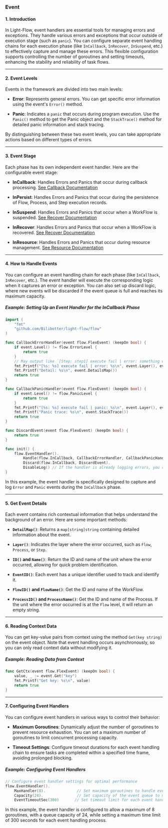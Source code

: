 ### Event

#### 1. Introduction

In Light-Flow, event handlers are essential tools for managing errors and exceptions. They handle various errors and exceptions that occur outside of execution stage (such as `panic`). You can configure separate event handling chains for each execution phase (like `InCallback`, `InRecover`, `InSuspend`, etc.) to effectively capture and manage these errors. This flexible configuration supports controlling the number of goroutines and setting timeouts, enhancing the stability and reliability of task flows.

---

#### 2. Event Levels

Events in the framework are divided into two main levels:

- **Error**: Represents general errors. You can get specific error information using the event's `Error()` method.

- **Panic**: Indicates a `panic` that occurs during program execution. Use the `Panic()` method to get the Panic object and the `StackTrace()` method for detailed panic information and stack tracing.

By distinguishing between these two event levels, you can take appropriate actions based on different types of errors.

---

#### 3. Event Stage

Each phase has its own independent event handler. Here are the configurable event stage:

- **InCallback**: Handles Errors and Panics that occur during callback processing. [See Callback Documentation](./Callback.en.md)

- **InPersist**: Handles Errors and Panics that occur during the persistence of Flow, Process, and Step execution records.

- **InSuspend**: Handles Errors and Panics that occur when a WorkFlow is suspended. [See Recover Documentation](./Recover.en.md)

- **InRecover**: Handles Errors and Panics that occur when a WorkFlow is recovered. [See Recover Documentation](./Recover.en.md)

- **InResource**: Handles Errors and Panics that occur during resource management. [See Resource Documentation](./Resource.en.md)

---

#### 4. How to Handle Events

You can configure an event handling chain for each phase (like `InCallback`, `InRecover`, etc.). The event handler will execute the corresponding logic when it captures an error or exception. You can also set up discard logic, where new events will be discarded if the event queue is full and reaches its maximum capacity.

##### Example: Setting Up an Event Handler for the InCallback Phase

```go
import (
	"fmt"
	"github.com/Bilibotter/light-flow/flow"
)

func CallbackErrorHandler(event flow.FlexEvent) (keepOn bool) {
	if event.Level() != flow.ErrorLevel {
		return true
	}
	// May output like `[Step: step1] execute fail | error: something went wrong`
	fmt.Printf("[%s: %s] execute fail | error: %s\n", event.Layer(), event.Name(), event.Error())
	fmt.Printf("Detail: %s\n", event.DetailsMap())
	return true
}

func CallbackPanicHandler(event flow.FlexEvent) (keepOn bool) {
	if event.Level() != flow.PanicLevel {
		return true
	}
	fmt.Printf("[%s: %s] execute fail | panic: %s\n", event.Layer(), event.Name(), event.Panic())
	fmt.Printf("Panic trace: %s\n", event.StackTrace())
	return true
}

func DiscardEvent(event flow.FlexEvent) (keepOn bool) {
	return true
}

func init() {
	flow.EventHandler().
		Handle(flow.InCallback, CallbackErrorHandler, CallbackPanicHandler).
    	Discard(flow.InCallback, DiscardEvent).
		DisableLog() // If the handler is already logging errors, you can disable the framework's logging of such events.
}
```

In this example, the event handler is specifically designed to capture and log `Error` and `Panic` events during the `InCallback` phase.

---

#### 5. Get Event Details

Each event contains rich contextual information that helps understand the background of an error. Here are some important methods:

- **`DetailMap()`**: Returns a `map[string]string` containing detailed information about the event.

- **`Layer()`**: Indicates the layer where the error occurred, such as `Flow`, `Process`, or `Step`.

- **`ID()` and `Name()`**: Return the ID and name of the unit where the error occurred, allowing for quick problem identification.

- **`EventID()`**: Each event has a unique identifier used to track and identify it.

- **`FlowID()` and `FlowName()`**: Get the ID and name of the WorkFlow.

- **`ProcessID()` and `ProcessName()`**: Get the ID and name of the Process. If the unit where the error occurred is at the `Flow` level, it will return an empty string.

---

#### 6. Reading Context Data

You can get key-value pairs from context using the method `Get(key string)` on the event object. Note that event handling occurs asynchronously, so you can only read context data without modifying it.

##### Example: Reading Data from Context

```go
func GetCtx(event flow.FlexEvent) (keepOn bool) {
	value, _ := event.Get("key")
	fmt.Printf("Get key: %s\n", value)
	return true
}
```

---

#### 7. Configuring Event Handlers

You can configure event handlers in various ways to control their behavior:

- **Maximum Goroutines**: Dynamically adjust the number of goroutines to prevent resource exhaustion. You can set a maximum number of goroutines to limit concurrent processing capacity.

- **Timeout Settings**: Configure timeout durations for each event handling chain to ensure tasks are completed within a specified time frame, avoiding prolonged blocking.

##### Example: Configuring Event Handlers

```go
// Configure event handler settings for optimal performance
flow.EventHandler().
    MaxHandler(8).              // Set maximum goroutines to handle events concurrently
    Capacity(24).               // Set capacity of the event queue to manage load effectively
    EventTimeoutSec(300)       // Set timeout limit for each event handler to prevent long waits
```

In this example, the event handler is configured to allow a maximum of 8 goroutines, with a queue capacity of 24, while setting a maximum time limit of 300 seconds for each event handling process.